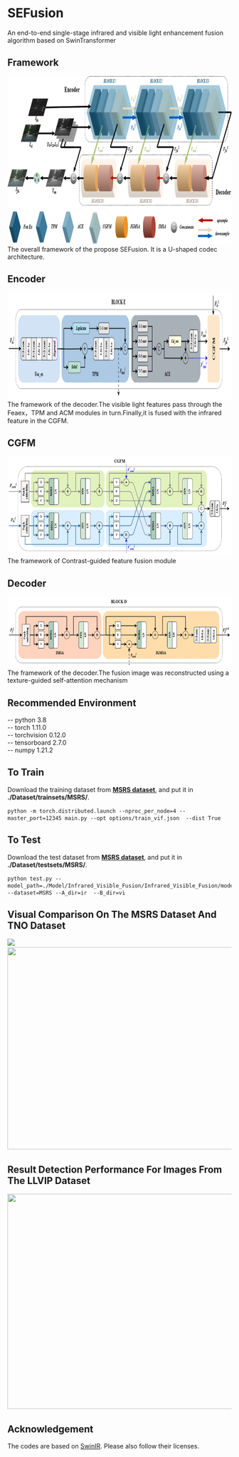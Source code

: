# SEFusion
An end-to-end single-stage infrared and visible light enhancement fusion algorithm based on SwinTransformer

## Framework
<img src="https://github.com/LingQi60/SEFusion/blob/main/model/Figs/SEFusion.png" width="989" height="378" /><br/>
The overall framework of the propose SEFusion. It is a U-shaped codec architecture.

## Encoder 
<img src="https://github.com/LingQi60/SEFusion/blob/main/model/Figs/Encoder.png" width="1150" height="240" /><br/>
The framework of the decoder.The visible light features pass through the Feaex，TPM and ACM modules in turn.Finally,it is fused with the infrared feature in the CGFM.

## CGFM
<img src="https://github.com/LingQi60/SEFusion/blob/main/model/Figs/CGFM.png" width="671" height="224" /><br/>
The framework of Contrast-guided feature fusion module

## Decoder
<img src="https://github.com/LingQi60/SEFusion/blob/main/model/Figs/Decoder.png" width="663" height="160" /><br/>
The framework of the decoder.The fusion image was reconstructed using a texture-guided self-attention mechanism

## Recommended Environment

-- python 3.8  
-- torch 1.11.0  
-- torchvision 0.12.0  
-- tensorboard  2.7.0  
-- numpy 1.21.2  

## To Train
Download the training dataset from [**MSRS dataset**](https://github.com/Linfeng-Tang/MSRS), and put it in **./Dataset/trainsets/MSRS/**. 

    python -m torch.distributed.launch --nproc_per_node=4 --master_port=12345 main.py --opt options/train_vif.json  --dist True

## To Test
Download the test dataset from [**MSRS dataset**](https://github.com/Linfeng-Tang/MSRS), and put it in **./Dataset/testsets/MSRS/**. 

    python test.py --model_path=./Model/Infrared_Visible_Fusion/Infrared_Visible_Fusion/models/ --dataset=MSRS --A_dir=ir  --B_dir=vi
    
## Visual Comparison On The MSRS Dataset And TNO Dataset
<img src="https://github.com/LingQi60/SEFusion/blob/main/model/Figs/01.jpg" dth="700" height="480" /><br/>
<img src="https://github.com/LingQi60/SEFusion/blob/main/model/Figs/02.jpg" width="700" height="455" /><br/>

## Result Detection Performance For Images From The LLVIP Dataset 
<img src="https://github.com/LingQi60/SEFusion/blob/main/model/Figs/04.jpg" width="703" height="484" /><br/>

## Acknowledgement
The codes are based on [SwinIR](https://github.com/JingyunLiang/SwinIR). Please also follow their licenses.
